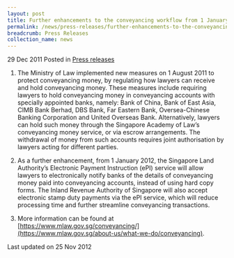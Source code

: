 ```yaml
---
layout: post
title: Further enhancements to the conveyancing workflow from 1 January 2012
permalink: /news/press-releases/further-enhancements-to-the-conveyancing-workflow-from-1-january-2012
breadcrumb: Press Releases
collection_name: news
---
```


29 Dec 2011 Posted in [Press releases](/news/press-releases)


1. The Ministry of Law implemented new measures on 1 August 2011 to protect conveyancing money, by regulating how lawyers can receive and hold conveyancing money. These measures include requiring lawyers to hold conveyancing money in conveyancing accounts with specially appointed banks, namely: Bank of China, Bank of East Asia, CIMB Bank Berhad, DBS Bank, Far Eastern Bank, Oversea-Chinese Banking Corporation and United Overseas Bank. Alternatively, lawyers can hold such money through the Singapore Academy of Law’s conveyancing money service, or via escrow arrangements. The withdrawal of money from such accounts requires joint authorisation by lawyers acting for different parties.


2. As a further enhancement, from 1 January 2012, the Singapore Land Authority’s Electronic Payment Instruction (ePI) service will allow lawyers to electronically notify banks of the details of conveyancing money paid into conveyancing accounts, instead of using hard copy forms. The Inland Revenue Authority of Singapore will also accept electronic stamp duty payments via the ePI service, which will reduce processing time and further streamline conveyancing transactions.


3. More information can be found at [https://www.mlaw.gov.sg/conveyancing/](https://www.mlaw.gov.sg/about-us/what-we-do/conveyancing).



<p class="right-side-updated">Last updated on 25 Nov 2012</p>
